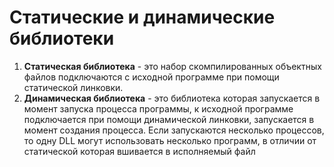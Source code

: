 # Статические и динамические библиотеки
1. **Статическая библиотека** - это набор скомпилированных объектных файлов подключаются с исходной программе при помощи статической линковки.
2. **Динамическая библиотека** - это библиотека которая запускается в момент запуска процесса программы, к исходной программе подключается при помощи динамической линковки, запускается в момент создания процесса. Если запускаются несколько процессов, то одну DLL могут использовать несколько программ, в отличии от статической которая вшивается в исполняемый файл

